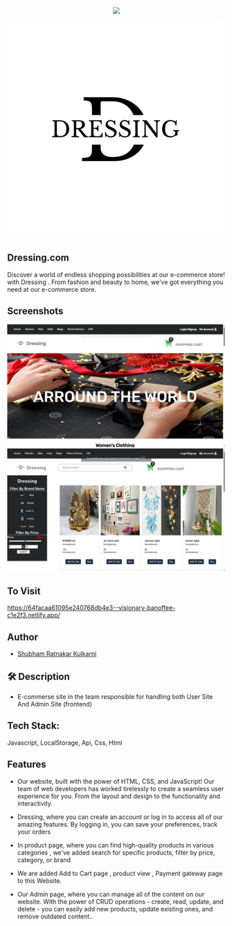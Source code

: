 
<p align="center"><img src="![Logo of the Website](Blueberryicon2.png)"></p>

![ShopOnline Logo](Blueberryicon2.png)
## Dressing.com
Discover a world of endless shopping possibilities at our e-commerce store! with Dressing . From fashion and beauty to home, we've got everything you need at our e-commerce store.


## Screenshots
![App Screenshot](<images/Screenshot (196).png>)
![App Screenshot](<images/Screenshot (197).png>)


## To Visit 
https://64facaa61095e240768db4e3--visionary-banoffee-c1e2f3.netlify.app/

## Author

- [Shubham Ratnakar Kulkarni](https://github.com/Shubham17121999)


## 🛠 Description
- E-commerse site in the team responsible for handling both User Site And Admin Site (frontend)
## Tech Stack: 
Javascript, LocalStorage, Api, Css, Html
 
## Features
- Our website, built with the power of HTML, CSS, and JavaScript! Our team of web developers has worked tirelessly to create a seamless user experience for you. From the layout and design to the functionality and interactivity.

- Dressing, where you can create an account or log in to access all of our amazing features. By logging in, you can save your preferences, track your orders

- In product page, where you can find high-quality products in various categories , we've added search for specific products, filter by price, category, or brand  

- We are added  Add to Cart page , product view , Payment gateway page to this Website.

- Our Admin page, where you can manage all of the content on our website. With the power of CRUD operations - create, read, update, and delete - you can easily add new products, update existing ones, and remove outdated content..



 

